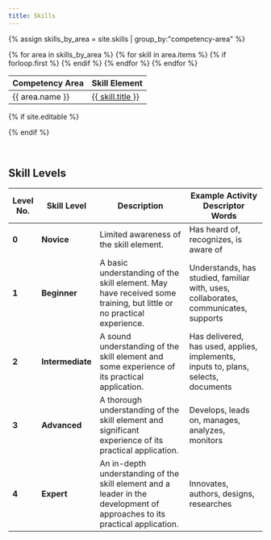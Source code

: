 ```yaml
---
title: Skills
---
```


<style>
tr.area-governance-resourcing-and-management td {
 background-color: lightpink;
}
tr.area-communications-and-advocacy td {
 background-color: lightyellow;
}
tr.area-information-technology td {
 background-color: lightgreen;
}
tr.area-legal-and-social-responsibilities td {
 background-color: lightblue;
}
tr.area-digital-preservation-domain-specific td {
 background-color: #CBC3E3;
}
</style>

{% assign skills_by_area = site.skills | group_by:"competency-area" %}

<table class="table table-bordered border-dark">
  <thead class="table-light border-dark">
    <tr>
      <th>Competency Area</th>
      <th>Skill Element</th>
    </tr>
  </thead>
  <tbody class="table-group-divider">
  {% for area in skills_by_area %}
  {% for skill in area.items %}
    <tr class="area-{{ area.name | slugify }}">
     {% if forloop.first %}
     <td rowspan="{{ forloop.length }}">
      {{ area.name }}
      </td>
      {% endif %}
      <td>
        <a href="{{ skill.url  | relative_url }}">
        {{ skill.title }}
        </a>
      </td>
    </tr>
    {% endfor %}
    {% endfor %}
  </tbody>
</table>

{% if site.editable %}
<!--
<p style="text-align: right">
  <a target="_blank" class="btn btn-secondary" href="{{ site.editor_url }}/admin/#/collections/skills/new" role="button">Add A Skill</a>
</p>
-->
{% endif %}



<br>

<h2 id="skill-levels">Skill Levels</h2>

<table class="table table-bordered border-dark">
<colgroup>
<col style="width: 9%">
<col style="width: 18%">
<col style="width: 39%">
<col style="width: 32%">
</colgroup>
<thead class="table-light border-dark">
<tr>
<th>Level No.</th>
<th>Skill Level</th>
<th>Description</th>
<th>Example Activity Descriptor Words</th>
</tr>
</thead>
<tbody class="table-group-divider">
<tr class="odd">
<td><strong>0</strong></td>
<td><strong>Novice</strong></td>
<td>Limited awareness of the skill element.</td>
<td>Has heard of, recognizes, is aware of</td>
</tr>
<tr class="even">
<td><strong>1</strong></td>
<td><strong>Beginner</strong></td>
<td>A basic understanding of the skill element. May have received some training, but little or no practical experience.</td>
<td>Understands, has studied, familiar with, uses, collaborates, communicates, supports</td>
</tr>
<tr class="odd">
<td><strong>2</strong></td>
<td><strong>Intermediate</strong></td>
<td>A sound understanding of the skill element and some experience of its practical application.</td>
<td>Has delivered, has used, applies, implements, inputs to, plans, selects, documents</td>
</tr>
<tr class="even">
<td><strong>3</strong></td>
<td><strong>Advanced</strong></td>
<td>A thorough understanding of the skill element and significant experience of its practical application.</td>
<td>Develops, leads on, manages, analyzes, monitors</td>
</tr>
<tr class="odd">
<td><strong>4</strong></td>
<td><strong>Expert</strong></td>
<td>An in-depth understanding of the skill element and a leader in the development of approaches to its practical application.</td>
<td>Innovates, authors, designs, researches</td>
</tr>
</tbody>
</table>